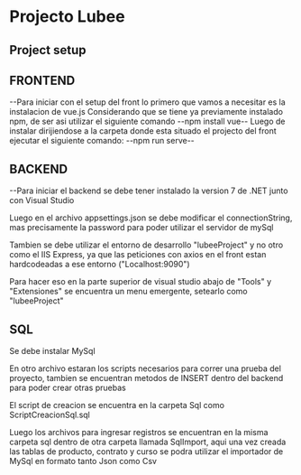 # Projecto Lubee

## Project setup

## FRONTEND

--Para iniciar con el setup del front lo primero que vamos a necesitar es la instalacion de vue.js
Considerando que se tiene ya previamente instalado npm, de ser asi utilizar el siguiente comando
--npm install vue--
Luego de instalar dirijiendose a la carpeta donde esta situado el projecto del front ejecutar el siguiente comando:
--npm run serve--

## BACKEND

--Para iniciar el backend se debe tener instalado la version 7 de .NET junto con Visual Studio

Luego en el archivo appsettings.json se debe modificar el connectionString, mas precisamente la password para poder utilizar el servidor de mySql

Tambien se debe utilizar el entorno de desarrollo "lubeeProject" y no otro como el IIS Express, ya que las peticiones con axios en el front estan 
hardcodeadas a ese entorno ("Localhost:9090")

Para hacer eso en la parte superior de visual studio abajo de "Tools" y "Extensiones" se encuentra un menu emergente, setearlo como "lubeeProject"

## SQL

Se debe instalar MySql

En otro archivo estaran los scripts necesarios para correr una prueba del proyecto, tambien se encuentran metodos de INSERT dentro del backend para poder 
crear otras pruebas

El script de creacion se encuentra en la carpeta Sql como ScriptCreacionSql.sql

Luego los archivos para ingresar registros se encuentran en la misma carpeta sql dentro de otra carpeta llamada SqlImport, aqui una vez creada
las tablas de producto, contrato y curso se podra utilizar el importador de MySql en formato tanto Json como Csv